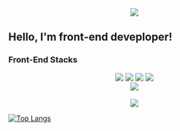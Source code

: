 <div align="center">
  <img src="https://capsule-render.vercel.app/api?type=waving&color=auto&height=200&section=header&text=TaeWoo&nbsp;GitHub!&fontSize=90"/>
</div>

## Hello, I'm front-end deveploper!

### Front-End Stacks
<div align="center">
  <img src="https://img.shields.io/badge/HTML5-E34F26?style=flat&logo=HTML5&logoColor=white"/>
  <img src="https://img.shields.io/badge/CSS3-1572B6?style=flat&logo=CSS3&logoColor=white" />
  <img src="https://img.shields.io/badge/JavaScript-F7DF1E?style=flat&logo=JavaScript&logoColor=white" />
  <img src="https://img.shields.io/badge/React-61DAFB?style=flat&logo=React&logoColor=white" />
</div>

<div align="center">
  <img src="https://github-readme-stats.vercel.app/api/top-langs/?username=TaeWooKim-SCH&layout=compact"><br><br>
  <img src="https://github-readme-stats.vercel.app/api?username=TaeWooKim-SCH&show_icons=true">
</div>

[![Top Langs](https://github-readme-stats.vercel.app/api/top-langs/?username=TaeWooKim-SCH)](https://github.com/anuraghazra/github-readme-stats)
<!--
**TaeWooKim-SCH/TaeWooKim-SCH** is a ✨ _special_ ✨ repository because its `README.md` (this file) appears on your GitHub profile.

Here are some ideas to get you started:

- 🔭 I’m currently working on ...
- 🌱 I’m currently learning ...
- 👯 I’m looking to collaborate on ...
- 🤔 I’m looking for help with ...
- 💬 Ask me about ...
- 📫 How to reach me: ...
- 😄 Pronouns: ...
- ⚡ Fun fact: ...
-->
